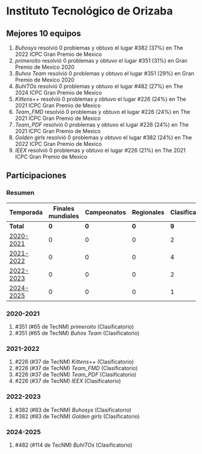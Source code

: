 # Instituto Tecnológico de Orizaba

## Mejores 10 equipos

1. _Buhosys_ resolvió 0 problemas y obtuvo el lugar #382 (37%) en The 2022 ICPC Gran Premio de Mexico
1. _primeroito_ resolvió 0 problemas y obtuvo el lugar #351 (31%) en Gran Premio de Mexico 2020
1. _Buhos Team_ resolvió 0 problemas y obtuvo el lugar #351 (29%) en Gran Premio de Mexico 2020
1. _BuhITOs_ resolvió 0 problemas y obtuvo el lugar #482 (27%) en The 2024 ICPC Gran Premio de Mexico
1. _Kittens++_ resolvió 0 problemas y obtuvo el lugar #226 (24%) en The 2021 ICPC Gran Premio de Mexico
1. _Team_FMD_ resolvió 0 problemas y obtuvo el lugar #226 (24%) en The 2021 ICPC Gran Premio de Mexico
1. _Team_PDF_ resolvió 0 problemas y obtuvo el lugar #226 (24%) en The 2021 ICPC Gran Premio de Mexico
1. _Golden girls_ resolvió 0 problemas y obtuvo el lugar #382 (24%) en The 2022 ICPC Gran Premio de Mexico
1. _IEEX_ resolvió 0 problemas y obtuvo el lugar #226 (21%) en The 2021 ICPC Gran Premio de Mexico

## Participaciones

### Resumen

| Temporada | Finales mundiales | Campeonatos | Regionales | Clasificatorios | Equipos |
| --- | --- | --- | --- | --- | --- |
| **Total** | **0** | **0** | **0** | **9** | **9** |
| [2020-2021](#2020-2021) | 0 | 0 | 0 | 2 | 2 |
| [2021-2022](#2021-2022) | 0 | 0 | 0 | 4 | 4 |
| [2022-2023](#2022-2023) | 0 | 0 | 0 | 2 | 2 |
| [2024-2025](#2024-2025) | 0 | 0 | 0 | 1 | 1 |

### 2020-2021

1. #351 (#65 de TecNM) _primeroito_ (Clasificatorio)
1. #351 (#65 de TecNM) _Buhos Team_ (Clasificatorio)

### 2021-2022

1. #226 (#37 de TecNM) _Kittens++_ (Clasificatorio)
1. #226 (#37 de TecNM) _Team_FMD_ (Clasificatorio)
1. #226 (#37 de TecNM) _Team_PDF_ (Clasificatorio)
1. #226 (#37 de TecNM) _IEEX_ (Clasificatorio)

### 2022-2023

1. #382 (#83 de TecNM) _Buhosys_ (Clasificatorio)
1. #382 (#83 de TecNM) _Golden girls_ (Clasificatorio)

### 2024-2025

1. #482 (#114 de TecNM) _BuhITOs_ (Clasificatorio)



